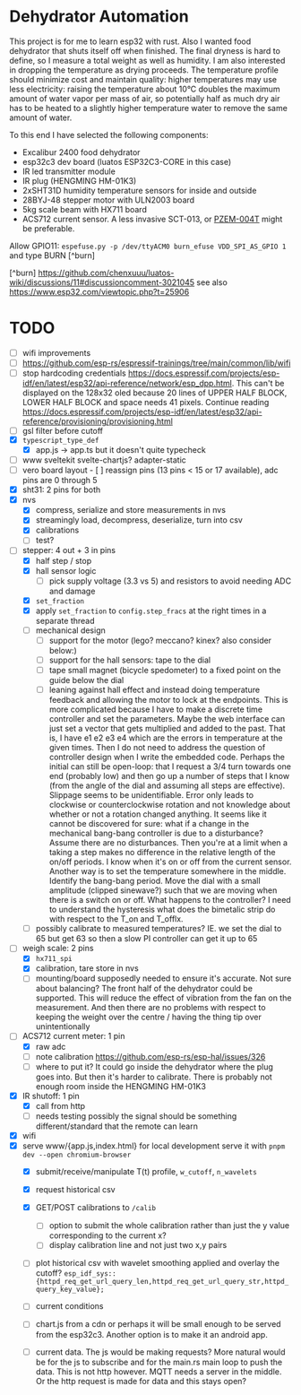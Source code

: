 # Dehydrator Automation

This project is for me to learn esp32 with rust. Also I wanted food dehydrator that shuts itself off when finished. The final dryness is hard to define, so I measure a total weight as well as humidity. I am also interested in dropping the temperature as drying proceeds. The temperature profile should minimize cost and maintain quality: higher temperatures may use less electricity: raising the temperature about 10°C doubles the maximum amount of water vapor per mass of air, so potentially half as much dry air has to be heated to a slightly higher temperature water to remove the same amount of water.

To this end I have selected the following components:

  - Excalibur 2400 food dehydrator
  - esp32c3 dev board (luatos ESP32C3-CORE in this case)
  - IR led transmitter module
  - IR plug (HENGMING HM-01K3)
  - 2xSHT31D humidity temperature sensors for inside and outside
  - 28BYJ-48 stepper motor with ULN2003 board
  - 5kg scale beam with HX711 board
  - ACS712 current sensor. A less invasive SCT-013, or [PZEM-004T](https://tasmota.github.io/docs/PZEM-0XX) might be preferable.


Allow GPIO11: `espefuse.py -p /dev/ttyACM0 burn_efuse VDD_SPI_AS_GPIO 1` and type BURN [^burn]

[^burn] https://github.com/chenxuuu/luatos-wiki/discussions/11#discussioncomment-3021045 see also https://www.esp32.com/viewtopic.php?t=25906

# TODO

 - [ ] wifi improvements
  - [ ] <https://github.com/esp-rs/espressif-trainings/tree/main/common/lib/wifi>
  - [ ] stop hardcoding credentials <https://docs.espressif.com/projects/esp-idf/en/latest/esp32/api-reference/network/esp_dpp.html>. This can't be displayed on the 128x32 oled because 20 lines of UPPER HALF BLOCK, LOWER HALF BLOCK and space needs 41 pixels. Continue reading <https://docs.espressif.com/projects/esp-idf/en/latest/esp32/api-reference/provisioning/provisioning.html>
 - [ ] gsl filter before cutoff
 - [x] `typescript_type_def`
   - [x] app.js -> app.ts but it doesn't quite typecheck
 - [ ] www sveltekit svelte-chartjs? adapter-static
 - [ ] vero board layout
         - [ ] reassign pins (13 pins < 15 or 17 available), adc pins are 0 through 5
 - [x] sht31: 2 pins for both
 - [x] nvs
   - [x] compress, serialize and store measurements in nvs
   - [x] streamingly load, decompress, deserialize, turn into csv
   - [x] calibrations
   - [ ] test?
 - [ ] stepper: 4 out + 3 in pins
   - [x] half step / stop
   - [x] hall sensor logic
     - [ ] pick supply voltage (3.3 vs 5) and resistors to avoid needing ADC and damage
   - [x] `set_fraction`
   - [x] apply `set_fraction` to `config.step_fracs` at the right times in a separate thread
   - [ ] mechanical design
     - [ ] support for the motor (lego? meccano? kinex? also consider below:)
     - [ ] support for the hall sensors: tape to the dial
     - [ ] tape small magnet (bicycle spedometer) to a fixed point on the guide below the dial
     - [ ] leaning against hall effect and instead doing temperature feedback and allowing the motor to lock at the endpoints. This is more complicated because I have to make a discrete time controller and set the parameters. Maybe the web interface can just set a vector that gets multiplied and added to the past. That is, I have e1 e2 e3 e4 which are the errors in temperature at the given times. Then I do not need to address the question of controller design when I write the embedded code. Perhaps the initial can still be open-loop: that I request a 3/4 turn towards one end (probably low) and then go up a number of steps that I know (from the angle of the dial and assuming all steps are effective). Slippage seems to be unidentifiable. Error only leads to clockwise or counterclockwise rotation and not knowledge about whether or not a rotation changed anything. It seems like it cannot be discovered for sure: what if a change in the mechanical bang-bang controller is due to a disturbance? Assume there are no disturbances. Then you're at a limit when a taking a step makes no difference in the relative length of the on/off periods. I know when it's on or off from the current sensor. Another way is to set the temperature somewhere in the middle. Identify the bang-bang period. Move the dial with a small amplitude (clipped sinewave?) such that we are moving when there is a switch on or off. What happens to the controller? I need to understand the hysteresis what does the bimetalic strip do with respect to the T_on and T_offlx.
   - [ ] possibly calibrate to measured temperatures? IE. we set the dial to 65 but get 63 so then a slow PI controller can get it up to 65
 - [ ] weigh scale: 2 pins
   - [x] `hx711_spi`
   - [x] calibration, tare store in nvs
   - [ ] mounting/board supposedly needed to ensure it's accurate. Not sure about balancing? The front half of the dehydrator could be supported. This will reduce the effect of vibration from the fan on the measurement. And then there are no problems with respect to keeping the weight over the centre / having the thing tip over unintentionally
 - [ ] ACS712 current meter: 1 pin
   - [x] raw adc
   - [ ] note calibration https://github.com/esp-rs/esp-hal/issues/326
   - [ ] where to put it? It could go inside the dehydrator where the plug goes into. But then it's harder to calibrate. There is probably not enough room inside the HENGMING HM-01K3
 - [x] IR shutoff: 1 pin
   - [x] call from http
   - [ ] needs testing possibly the signal should be something different/standard that the remote can learn
 - [x] wifi
 - [x] serve www/{app.js,index.html} for local development serve it with `pnpm dev --open chromium-browser`
   - [x] submit/receive/manipulate T(t) profile, `w_cutoff`, `n_wavelets`
   - [x] request historical csv
   - [x] GET/POST calibrations to `/calib`
        - [ ] option to submit the whole calibration rather than just the y value corresponding to the current x?
        - [ ] display calibration line and not just two x,y pairs
   - [ ] plot historical csv with wavelet smoothing applied and overlay the cutoff? `esp_idf_sys::{httpd_req_get_url_query_len,httpd_req_get_url_query_str,httpd_query_key_value};`

   - [ ] current conditions
   - [ ] chart.js from a cdn or perhaps it will be small enough to be served from the esp32c3. Another option is to make it an android app.
   - [ ] current data. The js would be making requests? More natural would be for the js to subscribe and for the main.rs main loop to push the data. This is not http however. MQTT needs a server in the middle. Or the http request is made for data and this stays open?
